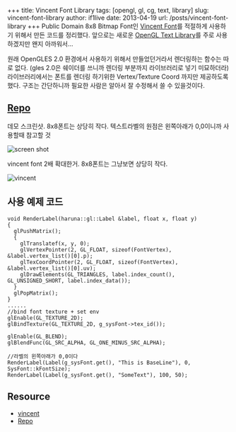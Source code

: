 +++
title: Vincent Font Library
tags: [opengl, gl, cg, text, library]
slug: vincent-font-library
author: if1live
date: 2013-04-19
url: /posts/vincent-font-library
+++
Public Domain 8x8 Bitmap Font인 [Vincent Font][vincent]를 적절하게 사용하기 위해서 만든 코드를 정리했다.
앞으로는 새로운 [OpenGL Text Library]({filename}opengl-text-library.md)를 주로 사용하겠지만 왠지 아까워서...

원래 OpenGLES 2.0 환경에서 사용하기 위해서 만들었던거라서 렌더링하는 함수는 따로 없다. (gles 2.0은 쉐이더를 쓰니까 렌더링 부분까지 라이브러리로 넣기 미묘하더라)
라이브러리에서는 폰트를 렌더링 하기위한 Vertex/Texture Coord 까지만 제공하도록했다. 구조는 간단하니까 필요한 사람은 알아서 잘 수정해서 쓸 수 있을것이다.

## [Repo][repo]

데모 스크린샷. 8x8폰트는 상당히 작다.
텍스트라벨의 원점은 왼쪽아래가 0,0이니까 사용할때 참고할 것

![screen shot]({attach}vincent-font-library/screenshot.png)

vincent font 2배 확대한거. 8x8폰트는 그냥보면 상당히 작다.

![vincent]({attach}vincent-font-library/vincent.png)

## 사용 예제 코드
```
void RenderLabel(haruna::gl::Label &label, float x, float y)
{
  glPushMatrix();
  {
    glTranslatef(x, y, 0);
    glVertexPointer(2, GL_FLOAT, sizeof(FontVertex), &label.vertex_list()[0].p);
    glTexCoordPointer(2, GL_FLOAT, sizeof(FontVertex), &label.vertex_list()[0].uv);
    glDrawElements(GL_TRIANGLES, label.index_count(), GL_UNSIGNED_SHORT, label.index_data());
  }
  glPopMatrix();
}
......
//bind font texture + set env
glEnable(GL_TEXTURE_2D);
glBindTexture(GL_TEXTURE_2D, g_sysFont->tex_id());

glEnable(GL_BLEND);
glBlendFunc(GL_SRC_ALPHA, GL_ONE_MINUS_SRC_ALPHA);

//라벨의 왼쪽아래가 0,0이다
RenderLabel(Label(g_sysFont.get(), "This is BaseLine"), 0, SysFont::kFontSize);
RenderLabel(Label(g_sysFont.get(), "SomeText"), 100, 50);

```

## Resource
* [vincent][vincent]
* [Repo][repo]

[vincent]: http://forum.osdev.org/viewtopic.php?f=2&t=22033
[repo]: https://github.com/if1live/libsora.so-src/tree/master/vincent_font

